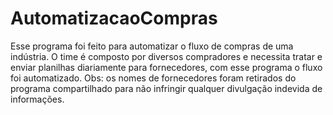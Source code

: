 # AutomatizacaoCompras
Esse programa foi feito para automatizar o fluxo de compras de uma indústria.
O time é composto por diversos compradores e necessita tratar e enviar planilhas diariamente para fornecedores, com esse programa o fluxo foi automatizado.
Obs: os nomes de fornecedores foram retirados do programa compartilhado para não infringir qualquer divulgação indevida de informações.
